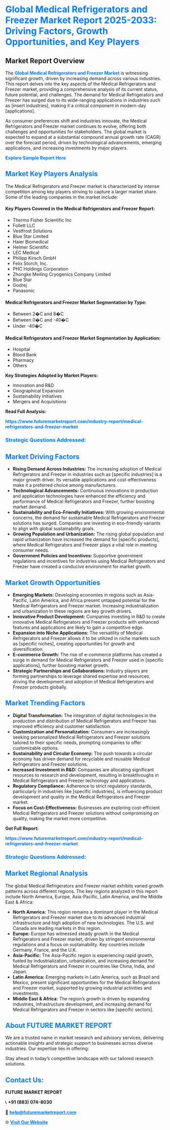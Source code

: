 <h1 style="color: #007BFF;">Global Medical Refrigerators and Freezer Market Report 2025-2033: Driving Factors, Growth Opportunities, and Key Players</h1>

<section id="overview">
<h2>Market Report Overview</h2>
<p>The <a href="https://www.futuremarketreport.com/industry-report/medical-refrigerators-and-freezer-market" style="color: #007BFF; text-decoration: none;"><strong>Global Medical Refrigerators and Freezer Market</strong></a> is witnessing significant growth, driven by increasing demand across various industries. This report delves into the key aspects of the Medical Refrigerators and Freezer market, providing a comprehensive analysis of its current status, future potential, and challenges. The demand for Medical Refrigerators and Freezer has surged due to its wide-ranging applications in industries such as [insert industries], making it a critical component in modern-day [applications].</p>
<p>As consumer preferences shift and industries innovate, the Medical Refrigerators and Freezer market continues to evolve, offering both challenges and opportunities for stakeholders. The global market is expected to expand at a substantial compound annual growth rate (CAGR) over the forecast period, driven by technological advancements, emerging applications, and increasing investments by major players.</p>
</section>

<section id="overview">
<p><a href="https://www.futuremarketreport.com/request-sample/reportId=78528" style="color: #007BFF; text-decoration: none;"><strong>Explore Sample Report Here</strong></a></p>
</section>

<section id="key-players">
<h2 style="color: #007BFF;">Market Key Players Analysis</h2>
<p>The Medical Refrigerators and Freezer market is characterized by intense competition among key players striving to capture a larger market share. Some of the leading companies in the market include:</p>
<h4>Key Players Covered in the Medical Refrigerators and Freezer Report:</h4>
<ul><li>Thermo Fisher Scientific Inc</li><li>Follett LLC</li><li>Vestfrost Solutions</li><li>Blue Star Limited</li><li>Haier Biomedical</li><li>Helmer Scientific</li><li>LEC Medical</li><li>Philipp Kirsch GmbH</li><li>Felix Storch, Inc.</li><li>PHC Holdings Corporation</li><li>Zhongke Meiling Cryogenics Company Limited</li><li>Blue Star</li><li>Godrej</li><li>Panasonic</li></ul>
<h4>Medical Refrigerators and Freezer Market Segmentation by Type:</h4>
<ul><li>Between 2�C and 8�C</li><li>Between 0�C and -40�C</li><li>Under -40�C</li></ul>

<h4>Medical Refrigerators and Freezer Market Segmentation by Application:</h4>
<ul><li>Hospital</li><li>Blood Bank</li><li>Pharmacy</li><li>Others</li></ul>
<p><strong>Key Strategies Adopted by Market Players:</strong></p>
<ul>
<li>Innovation and R&D</li>
<li>Geographical Expansion</li>
<li>Sustainability Initiatives</li>
<li>Mergers and Acquisitions</li>
</ul>
</section>

<section>
<p><strong>Read Full Analysis: </strong></p><a href="https://www.futuremarketreport.com/industry-report/medical-refrigerators-and-freezer-market" style="color: #007BFF; text-decoration: none;"><strong>https://www.futuremarketreport.com/industry-report/medical-refrigerators-and-freezer-market</strong></a>
<h3 style="color: #007BFF;">Strategic Questions Addressed:</h3>
</section>

<section id="driving-factors">
<h2 style="color: #007BFF;">Market Driving Factors</h2>
<ul>
<li><strong>Rising Demand Across Industries:</strong> The increasing adoption of Medical Refrigerators and Freezer in industries such as [specific industries] is a major growth driver. Its versatile applications and cost-effectiveness make it a preferred choice among manufacturers.</li>
<li><strong>Technological Advancements:</strong> Continuous innovations in production and application technologies have enhanced the efficiency and performance of Medical Refrigerators and Freezer, further boosting market demand.</li>
<li><strong>Sustainability and Eco-Friendly Initiatives:</strong> With growing environmental concerns, the demand for sustainable Medical Refrigerators and Freezer solutions has surged. Companies are investing in eco-friendly variants to align with global sustainability goals.</li>
<li><strong>Growing Population and Urbanization:</strong> The rising global population and rapid urbanization have increased the demand for [specific products], where Medical Refrigerators and Freezer plays a vital role in meeting consumer needs.</li>
<li><strong>Government Policies and Incentives:</strong> Supportive government regulations and incentives for industries using Medical Refrigerators and Freezer have created a conducive environment for market growth.</li>
</ul>
</section>

<section id="growth-opportunities">
<h2 style="color: #007BFF;">Market Growth Opportunities</h2>
<ul>
<li><strong>Emerging Markets:</strong> Developing economies in regions such as Asia-Pacific, Latin America, and Africa present untapped potential for the Medical Refrigerators and Freezer market. Increasing industrialization and urbanization in these regions are key growth drivers.</li>
<li><strong>Innovative Product Development:</strong> Companies investing in R&D to create innovative Medical Refrigerators and Freezer products with enhanced features and applications are likely to gain a competitive edge.</li>
<li><strong>Expansion into Niche Applications:</strong> The versatility of Medical Refrigerators and Freezer allows it to be utilized in niche markets such as [specific niches], creating opportunities for growth and diversification.</li>
<li><strong>E-commerce Growth:</strong> The rise of e-commerce platforms has created a surge in demand for Medical Refrigerators and Freezer used in [specific applications], further boosting market growth.</li>
<li><strong>Strategic Partnerships and Collaborations:</strong> Industry players are forming partnerships to leverage shared expertise and resources, driving the development and adoption of Medical Refrigerators and Freezer products globally.</li>
</ul>
</section>

<section id="trending-factors">
<h2 style="color: #007BFF;">Market Trending Factors</h2>
<ul>
<li><strong>Digital Transformation:</strong> The integration of digital technologies in the production and distribution of Medical Refrigerators and Freezer has improved efficiency and customer satisfaction.</li>
<li><strong>Customization and Personalization:</strong> Consumers are increasingly seeking personalized Medical Refrigerators and Freezer solutions tailored to their specific needs, prompting companies to offer customizable options.</li>
<li><strong>Sustainability and Circular Economy:</strong> The push towards a circular economy has driven demand for recyclable and reusable Medical Refrigerators and Freezer solutions.</li>
<li><strong>Increased Investment in R&D:</strong> Companies are allocating significant resources to research and development, resulting in breakthroughs in Medical Refrigerators and Freezer technology and applications.</li>
<li><strong>Regulatory Compliance:</strong> Adherence to strict regulatory standards, particularly in industries like [specific industries], is influencing product development and quality in the Medical Refrigerators and Freezer market.</li>
<li><strong>Focus on Cost-Effectiveness:</strong> Businesses are exploring cost-efficient Medical Refrigerators and Freezer solutions without compromising on quality, making the market more competitive.</li>
</ul>
</section>

<section>
<p><strong>Get Full Report: </strong></p><a href="https://www.futuremarketreport.com/industry-report/medical-refrigerators-and-freezer-market" style="color: #007BFF; text-decoration: none;"><strong>https://www.futuremarketreport.com/industry-report/medical-refrigerators-and-freezer-market</strong></a>
<h3 style="color: #007BFF;">Strategic Questions Addressed:</h3>
</section>


<section id="regional-analysis">
<h2 style="color: #007BFF;">Market Regional Analysis</h2>
<p>The global Medical Refrigerators and Freezer market exhibits varied growth patterns across different regions. The key regions analyzed in this report include North America, Europe, Asia-Pacific, Latin America, and the Middle East & Africa:</p>
<ul>
<li><strong>North America:</strong> This region remains a dominant player in the Medical Refrigerators and Freezer market due to its advanced industrial infrastructure and high adoption of new technologies. The U.S. and Canada are leading markets in this region.</li>
<li><strong>Europe:</strong> Europe has witnessed steady growth in the Medical Refrigerators and Freezer market, driven by stringent environmental regulations and a focus on sustainability. Key countries include Germany, France, and the U.K.</li>
<li><strong>Asia-Pacific:</strong> The Asia-Pacific region is experiencing rapid growth, fueled by industrialization, urbanization, and increasing demand for Medical Refrigerators and Freezer in countries like China, India, and Japan.</li>
<li><strong>Latin America:</strong> Emerging markets in Latin America, such as Brazil and Mexico, present significant opportunities for the Medical Refrigerators and Freezer market, supported by growing industrial activities and investments.</li>
<li><strong>Middle East & Africa:</strong> The region’s growth is driven by expanding industries, infrastructure development, and increasing demand for Medical Refrigerators and Freezer in sectors like [specific sectors].</li>
</ul>
</section>

<footer>
<h2 style="color: #007BFF;">About FUTURE MARKET REPORT</h2>
<p>We are a trusted name in market research and advisory services, delivering actionable insights and strategic support to businesses across diverse industries. Our expertise lies in offering:</p>

<p>Stay ahead in today’s competitive landscape with our tailored research solutions.</p>

<h2 style="color: #007BFF;">Contact Us:</h2>
<p><strong>FUTURE MARKET REPORT</strong></p>
<p>📞 <strong>+91 (883) 074-8030</strong></p>
<p>📧 <strong><a href="mailto:help@futuremarketreport.com" style="color: #007BFF;">help@futuremarketreport.com</a></strong></p>
<p>🌐 <strong><a href="https://www.futuremarketreport.com/" style="color: #007BFF;">Visit Our Website</a></strong></p>
</footer>
